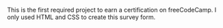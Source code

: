 This is the first required project to earn a certification on freeCodeCamp. I only used HTML and CSS to create this survey form.
